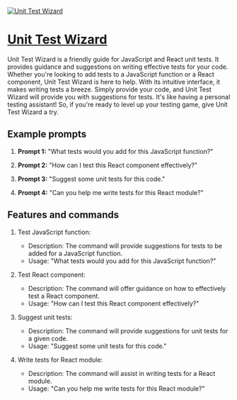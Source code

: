 [![Unit Test Wizard](https://files.oaiusercontent.com/file-eQod4DHjFWui0hpmIkTHgfQL?se=2123-10-17T10%3A51%3A44Z&sp=r&sv=2021-08-06&sr=b&rscc=max-age%3D31536000%2C%20immutable&rscd=attachment%3B%20filename%3D925775e3-ea83-455a-8cba-23033ffab2b3.png&sig=izKunp/Yu0gVn8ZK8nsRd6rqAfDvAHgkaRj6SPjJu0Q%3D)](https://chat.openai.com/g/g-s3GXm5a6G-unit-test-wizard)

# [Unit Test Wizard](https://chat.openai.com/g/g-s3GXm5a6G-unit-test-wizard)

Unit Test Wizard is a friendly guide for JavaScript and React unit tests. It provides guidance and suggestions on writing effective tests for your code. Whether you're looking to add tests to a JavaScript function or a React component, Unit Test Wizard is here to help. With its intuitive interface, it makes writing tests a breeze. Simply provide your code, and Unit Test Wizard will provide you with suggestions for tests. It's like having a personal testing assistant! So, if you're ready to level up your testing game, give Unit Test Wizard a try.

## Example prompts

1. **Prompt 1:** "What tests would you add for this JavaScript function?"

2. **Prompt 2:** "How can I test this React component effectively?"

3. **Prompt 3:** "Suggest some unit tests for this code."

4. **Prompt 4:** "Can you help me write tests for this React module?"

## Features and commands

1. Test JavaScript function:
   - Description: The command will provide suggestions for tests to be added for a JavaScript function.
   - Usage: "What tests would you add for this JavaScript function?"

2. Test React component:
   - Description: The command will offer guidance on how to effectively test a React component.
   - Usage: "How can I test this React component effectively?"

3. Suggest unit tests:
   - Description: The command will provide suggestions for unit tests for a given code.
   - Usage: "Suggest some unit tests for this code."

4. Write tests for React module:
   - Description: The command will assist in writing tests for a React module.
   - Usage: "Can you help me write tests for this React module?"